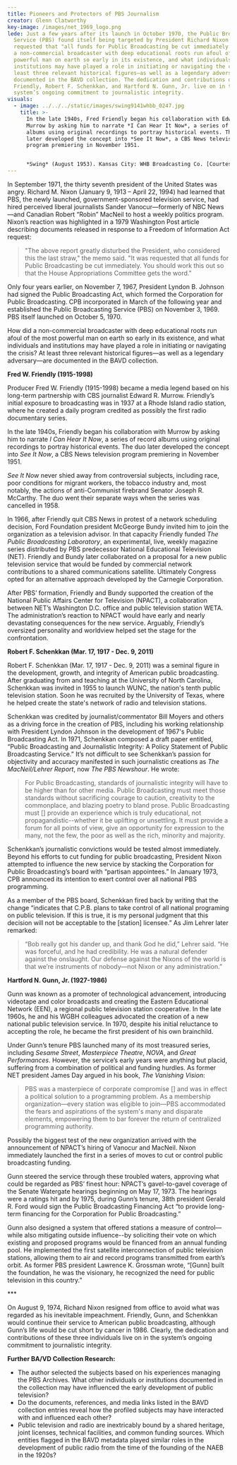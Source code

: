 ```yaml
---
title: Pioneers and Protectors of PBS Journalism
creator: Glenn Clatworthy
key-image: /images/net_1969_logo.png
lede: Just a few years after its launch in October 1970, the Public Broadcasting
  Service (PBS) found itself being targeted by President Richard Nixon who
  requested that "all funds for Public Broadcasting be cut immediately." How did
  a non-commercial broadcaster with deep educational roots run afoul of the most
  powerful man on earth so early in its existence, and what individuals and
  institutions may have played a role in initiating or navigating the crisis? At
  least three relevant historical figures—as well as a legendary adversary—are
  documented in the BAVD collection. The dedication and contributions of Fred W.
  Friendly, Robert F. Schenkkan, and Hartford N. Gunn, Jr. live on in the
  system’s ongoing commitment to journalistic integrity.
visuals:
  - image: ../../../static/images/swing9141whbb_0247.jpg
    title: >-
      In the late 1940s, Fred Friendly began his collaboration with Edward R.
      Murrow by asking him to narrate *I Can Hear It Now*, a series of record
      albums using original recordings to portray historical events. The duo
      later developed the concept into *See It Now*, a CBS News television
      program premiering in November 1951.


      *Swing* (August 1953). Kansas City: WHB Broadcasting Co. [Courtesy of Media History Digital Library](https://lantern.mediahist.org/catalog/swing9141whbb_0247).
---
```

In September 1971, the thirty seventh president of the United States was angry. Richard M. Nixon (January 9, 1913 – April 22, 1994) had learned that PBS, the newly launched, government-sponsored television service, had hired perceived liberal journalists Sander Vanocur—formerly of NBC News—and Canadian Robert “Robin” MacNeil to host a weekly politics program. Nixon’s reaction was highlighted in a 1979 Washington Post article describing documents released in response to a Freedom of Information Act request:

> "The above report greatly disturbed the President, who considered this the last straw," the memo said. "It was requested that all funds for Public Broadcasting be cut immediately. You should work this out so that the House Appropriations Committee gets the word."

Only four years earlier, on November 7, 1967, President Lyndon B. Johnson had signed the Public Broadcasting Act, which formed the Corporation for Public Broadcasting. CPB incorporated in March of the following year and established the Public Broadcasting Service (PBS) on November 3, 1969. PBS itself launched on October 5, 1970.

How did a non-commercial broadcaster with deep educational roots run afoul of the most powerful man on earth so early in its existence, and what individuals and institutions may have played a role in initiating or navigating the crisis? At least three relevant historical figures—as well as a legendary adversary—are documented in the BAVD collection.

**Fred W. Friendly (1915-1998)** 

Producer Fred W. Friendly (1915-1998) became a media legend based on his long-term partnership with CBS journalist Edward R. Murrow. Friendly’s initial exposure to broadcasting was in 1937 at a Rhode Island radio station, where he created a daily program credited as possibly the first radio documentary series.

In the late 1940s, Friendly began his collaboration with Murrow by asking him to narrate *I Can Hear It Now*, a series of record albums using original recordings to portray historical events. The duo later developed the concept into *See It Now*, a CBS News television program premiering in November 1951.

*See It Now* never shied away from controversial subjects, including race, poor conditions for migrant workers, the tobacco industry and, most notably, the actions of anti-Communist firebrand Senator Joseph R. McCarthy. The duo went their separate ways when the series was cancelled in 1958.

In 1966, after Friendly quit CBS News in protest of a network scheduling decision, Ford Foundation president McGeorge Bundy invited him to join the organization as a television advisor. In that capacity Friendly funded *The Public Broadcasting Laboratory*, an experimental, live, weekly magazine series distributed by PBS predecessor National Educational Television (NET). Friendly and Bundy later collaborated on a proposal for a new public television service that would be funded by commercial network contributions to a shared communications satellite. Ultimately Congress opted for an alternative approach developed by the Carnegie Corporation.

After PBS’ formation, Friendly and Bundy supported the creation of the National Public Affairs Center for Television (NPACT), a collaboration between NET’s Washington D.C. office and public television station WETA. The administration’s reaction to NPACT would have early and nearly devastating consequences for the new service. Arguably, Friendly’s oversized personality and worldview helped set the stage for the confrontation.

**Robert F. Schenkkan (Mar. 17, 1917 - Dec. 9, 2011)** 

Robert F. Schenkkan (Mar. 17, 1917 - Dec. 9, 2011) was a seminal figure in the development, growth, and integrity of American public broadcasting. After graduating from and teaching at the University of North Carolina, Schenkkan was invited in 1955 to launch WUNC, the nation's tenth public television station. Soon he was recruited by the University of Texas, where he helped create the state's network of radio and television stations.

Schenkkan was credited by journalist/commentator Bill Moyers and others as a driving force in the creation of PBS, including his working relationship with President Lyndon Johnson in the development of 1967's Public Broadcasting Act. In 1971, Schenkkan composed a draft paper entitled, “Public Broadcasting and Journalistic Integrity: A Policy Statement of Public Broadcasting Service.” It’s not difficult to see Schenkkan’s passion for objectivity and accuracy manifested in such journalistic creations as *The MacNeil/Lehrer Report*, now *The PBS Newshour*. He wrote:

> For Public Broadcasting, standards of journalistic integrity will have to be higher than for other media. Public Broadcasting must meet those standards without sacrificing courage to caution, creativity to the commonplace, and blazing poetry to bland prose. Public Broadcasting must \[] provide an experience which is truly educational, not propagandistic--whether it be uplifting or unsettling. It must provide a forum for all points of view, give an opportunity for expression to the many, not the few, the poor as well as the rich, minority and majority.

Schenkkan’s journalistic convictions would be tested almost immediately. Beyond his efforts to cut funding for public broadcasting, President Nixon attempted to influence the new service by stacking the Corporation for Public Broadcasting’s board with “partisan appointees.” In January 1973, CPB announced its intention to exert control over all national PBS programming.

As a member of the PBS board, Schenkkan fired back by writing that the change “indicates that C.P.B. plans to take control of all national programing on public television. If this is true, it is my personal judgment that this decision will not be acceptable to the \[station] licensee.” As Jim Lehrer later remarked:

> “Bob really got his dander up, and thank God he did,” Lehrer said. “He was forceful, and he had credibility. He was a natural defender against the onslaught. Our defense against the Nixons of the world is that we’re instruments of nobody—not Nixon or any administration.”

**Hartford N. Gunn, Jr. (1927-1986)** 

Gunn was known as a promoter of technological advancement, introducing videotape and color broadcasts and creating the Eastern Educational Network (EEN), a regional public television station cooperative. In the late 1960s, he and his WGBH colleagues advocated the creation of a new national public television service. In 1970, despite his initial reluctance to accepting the role, he became the first president of his own brainchild.

Under Gunn’s tenure PBS launched many of its most treasured series, including *Sesame Street*, *Masterpiece Theatre*, *NOVA*, and *Great Performances*. However, the service’s early years were anything but placid, suffering from a combination of political and funding hurdles. As former NET president James Day argued in his book, *The Vanishing Vision*:

> PBS was a masterpiece of corporate compromise \[] and was in effect a political solution to a programming problem. As a membership organization—every station was eligible to join—PBS accommodated the fears and aspirations of the system's many and disparate elements, empowering them to bar forever the return of centralized programming authority.

Possibly the biggest test of the new organization arrived with the announcement of NPACT’s hiring of Vanocur and MacNeil. Nixon immediately launched the first in a series of moves to cut or control public broadcasting funding.

Gunn steered the service through these troubled waters, approving what could be regarded as PBS’ finest hour: NPACT’s gavel-to-gavel coverage of the Senate Watergate hearings beginning on May 17, 1973. The hearings were a ratings hit and by 1975, during Gunn’s tenure, 38th president Gerald R. Ford would sign the Public Broadcasting Financing Act “to provide long-term financing for the Corporation for Public Broadcasting.”

Gunn also designed a system that offered stations a measure of control—while also mitigating outside influence--by soliciting their vote on which existing and proposed programs would be financed from an annual funding pool. He implemented the first satellite interconnection of public television stations, allowing them to air and record programs transmitted from earth’s orbit. As former PBS president Lawrence K. Grossman wrote, “\[Gunn] built the foundation, he was the visionary, he recognized the need for public television in this country.”

\*﻿\**

On August 9, 1974, Richard Nixon resigned from office to avoid what was regarded as his inevitable impeachment. Friendly, Gunn, and Schenkkan would continue their service to American public broadcasting, although Gunn’s life would be cut short by cancer in 1986. Clearly, the dedication and contributions of these three individuals live on in the system’s ongoing commitment to journalistic integrity.

**F﻿urther BA/VD Collection Research:**

* The author selected the subjects based on his experiences managing the PBS Archives. What other individuals or institutions documented in the collection may have influenced the early development of public television?
* Do the documents, references, and media links listed in the BAVD collection entries reveal how the profiled subjects may have interacted with and influenced each other?
* Public television and radio are inextricably bound by a shared heritage, joint licenses, technical facilities, and common funding sources. Which entities flagged in the BAVD metadata played similar roles in the development of public radio from the time of the founding of the NAEB in the 1920s?